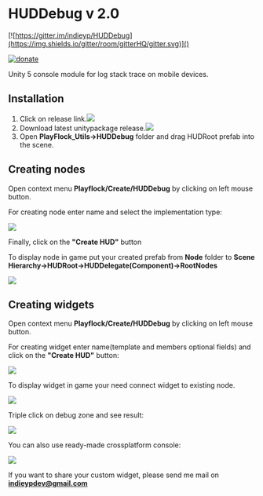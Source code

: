 HUDDebug v 2.0
===============

[![https://gitter.im/indieyp/HUDDebug](https://img.shields.io/gitter/room/gitterHQ/gitter.svg)]()

[![donate](https://img.shields.io/badge/Donate-PayPal-green.svg)](https://www.paypal.com/cgi-bin/webscr?cmd=_s-xclick&hosted_button_id=5VW3E89ZUYYXC)

Unity 5 console module for log stack trace on mobile devices.

Installation
-------------
1. Click on release link.<img src="https://git.playflock.com/github-enterprise-assets/0000/0012/0000/0040/4ef56924-2661-11e6-8905-7122ae902c87.png">
2. Download latest unitypackage release.<img src="https://git.playflock.com/github-enterprise-assets/0000/0012/0000/0041/b24dcd2c-2661-11e6-81e0-fde7becbeb89.png">
3. Open **PlayFlock_Utils->HUDDebug** folder and drag HUDRoot prefab into the scene.

## Creating nodes

Open context menu **Playflock/Create/HUDDebug** by clicking on left mouse button.

For creating node enter name and select the implementation type:

<img src="https://git.playflock.com/github-enterprise-assets/0000/0012/0000/0042/84c90038-2666-11e6-8e9f-ed5887b0f627.png">

Finally, click on the **"Create HUD"** button

To display node in game put your created prefab from **Node** folder to **Scene Hierarchy->HUDRoot->HUDDelegate(Component)->RootNodes**

<img src="https://git.playflock.com/github-enterprise-assets/0000/0012/0000/0043/cb0e19c2-267d-11e6-9e90-b93eb32416ec.png">

## Creating widgets

Open context menu **Playflock/Create/HUDDebug** by clicking on left mouse button.

For creating widget enter name(template and members optional fields) and click on the **"Create HUD"** button:

<img src="https://git.playflock.com/github-enterprise-assets/0000/0012/0000/0044/8faea08a-267e-11e6-8286-7976b086c851.png">

To display widget in game your need connect widget to existing node.

<img src="https://git.playflock.com/github-enterprise-assets/0000/0012/0000/0045/7b4e04da-2680-11e6-89cb-41692b1154b6.png">

Triple click on debug zone and see result:

<img src="https://git.playflock.com/github-enterprise-assets/0000/0012/0000/0046/50ff3428-2681-11e6-8e3c-556527af3279.gif">

You can also use ready-made crossplatform console:

<img src="https://cloud.githubusercontent.com/assets/7010398/15651246/0c11dbd0-2687-11e6-9a3c-0fb85bfa8529.PNG">

If you want to share your custom widget, please send me mail on **indieypdev@gmail.com**
